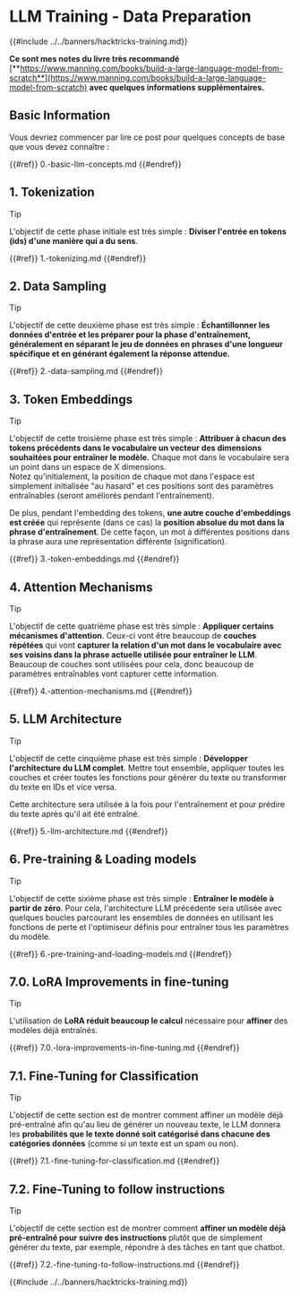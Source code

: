 # LLM Training - Data Preparation

{{#include ../../banners/hacktricks-training.md}}

**Ce sont mes notes du livre très recommandé** [**https://www.manning.com/books/build-a-large-language-model-from-scratch**](https://www.manning.com/books/build-a-large-language-model-from-scratch) **avec quelques informations supplémentaires.**

## Basic Information

Vous devriez commencer par lire ce post pour quelques concepts de base que vous devez connaître :

{{#ref}}
0.-basic-llm-concepts.md
{{#endref}}

## 1. Tokenization

> [!TIP]
> L'objectif de cette phase initiale est très simple : **Diviser l'entrée en tokens (ids) d'une manière qui a du sens**.

{{#ref}}
1.-tokenizing.md
{{#endref}}

## 2. Data Sampling

> [!TIP]
> L'objectif de cette deuxième phase est très simple : **Échantillonner les données d'entrée et les préparer pour la phase d'entraînement, généralement en séparant le jeu de données en phrases d'une longueur spécifique et en générant également la réponse attendue.**

{{#ref}}
2.-data-sampling.md
{{#endref}}

## 3. Token Embeddings

> [!TIP]
> L'objectif de cette troisième phase est très simple : **Attribuer à chacun des tokens précédents dans le vocabulaire un vecteur des dimensions souhaitées pour entraîner le modèle.** Chaque mot dans le vocabulaire sera un point dans un espace de X dimensions.\
> Notez qu'initialement, la position de chaque mot dans l'espace est simplement initialisée "au hasard" et ces positions sont des paramètres entraînables (seront améliorés pendant l'entraînement).
>
> De plus, pendant l'embedding des tokens, **une autre couche d'embeddings est créée** qui représente (dans ce cas) la **position absolue du mot dans la phrase d'entraînement**. De cette façon, un mot à différentes positions dans la phrase aura une représentation différente (signification).

{{#ref}}
3.-token-embeddings.md
{{#endref}}

## 4. Attention Mechanisms

> [!TIP]
> L'objectif de cette quatrième phase est très simple : **Appliquer certains mécanismes d'attention**. Ceux-ci vont être beaucoup de **couches répétées** qui vont **capturer la relation d'un mot dans le vocabulaire avec ses voisins dans la phrase actuelle utilisée pour entraîner le LLM**.\
> Beaucoup de couches sont utilisées pour cela, donc beaucoup de paramètres entraînables vont capturer cette information.

{{#ref}}
4.-attention-mechanisms.md
{{#endref}}

## 5. LLM Architecture

> [!TIP]
> L'objectif de cette cinquième phase est très simple : **Développer l'architecture du LLM complet**. Mettre tout ensemble, appliquer toutes les couches et créer toutes les fonctions pour générer du texte ou transformer du texte en IDs et vice versa.
>
> Cette architecture sera utilisée à la fois pour l'entraînement et pour prédire du texte après qu'il ait été entraîné.

{{#ref}}
5.-llm-architecture.md
{{#endref}}

## 6. Pre-training & Loading models

> [!TIP]
> L'objectif de cette sixième phase est très simple : **Entraîner le modèle à partir de zéro**. Pour cela, l'architecture LLM précédente sera utilisée avec quelques boucles parcourant les ensembles de données en utilisant les fonctions de perte et l'optimiseur définis pour entraîner tous les paramètres du modèle.

{{#ref}}
6.-pre-training-and-loading-models.md
{{#endref}}

## 7.0. LoRA Improvements in fine-tuning

> [!TIP]
> L'utilisation de **LoRA réduit beaucoup le calcul** nécessaire pour **affiner** des modèles déjà entraînés.

{{#ref}}
7.0.-lora-improvements-in-fine-tuning.md
{{#endref}}

## 7.1. Fine-Tuning for Classification

> [!TIP]
> L'objectif de cette section est de montrer comment affiner un modèle déjà pré-entraîné afin qu'au lieu de générer un nouveau texte, le LLM donnera les **probabilités que le texte donné soit catégorisé dans chacune des catégories données** (comme si un texte est un spam ou non).

{{#ref}}
7.1.-fine-tuning-for-classification.md
{{#endref}}

## 7.2. Fine-Tuning to follow instructions

> [!TIP]
> L'objectif de cette section est de montrer comment **affiner un modèle déjà pré-entraîné pour suivre des instructions** plutôt que de simplement générer du texte, par exemple, répondre à des tâches en tant que chatbot.

{{#ref}}
7.2.-fine-tuning-to-follow-instructions.md
{{#endref}}

{{#include ../../banners/hacktricks-training.md}}
